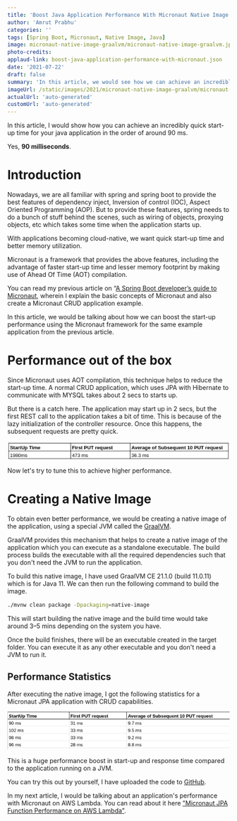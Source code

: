 ```yaml
---
title: 'Boost Java Application Performance With Micronaut Native Image'
author: 'Amrut Prabhu'
categories: ''
tags: [Spring Boot, Micronaut, Native Image, Java]
image: micronaut-native-image-graalvm/micronaut-native-image-graalvm.jpg
photo-credits:
applaud-link: boost-java-application-performance-with-micronaut.json
date: '2021-07-22'
draft: false
summary: 'In this article, we would see how we can achieve an incredibly quick start-up time for a Java application'
imageUrl: /static/images/2021/micronaut-native-image-graalvm/micronaut-native-image-graalvm.jpg
actualUrl: 'auto-generated'
customUrl: 'auto-generated'
---
```


In this article, I would show how you can achieve an incredibly quick start-up time for your java application in the order of around 90 ms.

Yes, **90 milliseconds**.

# Introduction

Nowadays, we are all familiar with spring and spring boot to provide the best features of dependency inject, Inversion of control (IOC), Aspect Oriented Programming (AOP). But to provide these features, spring needs to do a bunch of stuff behind the scenes, such as wiring of objects, proxying objects, etc which takes some time when the application starts up.

With applications becoming cloud-native, we want quick start-up time and better memory utilization.

Micronaut is a framework that provides the above features, including the advantage of faster start-up time and lesser memory footprint by making use of Ahead Of Time (AOT) compilation.

You can read my previous article on “[A Spring Boot developer’s guide to Micronaut](https://refactorfirst.com/springboot-developers-guide-to-micronaut), wherein I explain the basic concepts of Micronaut and also create a Micronaut CRUD application example.

In this article, we would be talking about how we can boost the start-up performance using the Micronaut framework for the same example application from the previous article.

<AdsFlows id="adflow1" slot="8168941152" />

# Performance out of the box

Since Micronaut uses AOT compilation, this technique helps to reduce the start-up time. A normal CRUD application, which uses JPA with Hibernate to communicate with MYSQL takes about 2 secs to starts up.

But there is a catch here. The application may start up in 2 secs, but the first REST call to the application takes a bit of time. This is because of the lazy initialization of the controller resource. Once this happens, the subsequent requests are pretty quick.

![Micronaut Statistics](/static/images/2021/spring-boot-micronaut-guide/stats.png)

Now let's try to tune this to achieve higher performance.

# Creating a Native Image

To obtain even better performance, we would be creating a native image of the application, using a special JVM called the [GraalVM](https://www.graalvm.org/).

GraalVM provides this mechanism that helps to create a native image of the application which you can execute as a standalone executable. The build process builds the executable with all the required dependencies such that you don't need the JVM to run the application.

To build this native image, I have used GraalVM CE 21.1.0 (build 11.0.11) which is for Java 11. We can then run the following command to build the image.

```bash
./mvnw clean package -Dpackaging=native-image
```

This will start building the native image and the build time would take around 3–5 mins depending on the system you have.

Once the build finishes, there will be an executable created in the target folder. You can execute it as any other executable and you don't need a JVM to run it.

<AdsFlows id="adflow2" slot="2393870295" />

## Performance Statistics

After executing the native image, I got the following statistics for a Micronaut JPA application with CRUD capabilities.

![Micronaut Native Image Statistics](/static/images/2021/micronaut-native-image-graalvm/micronaut-native-image-statistics.png)

This is a huge performance boost in start-up and response time compared to the application running on a JVM.

You can try this out by yourself, I have uploaded the code to [GitHub](https://github.com/amrutprabhu/micronaut-workout/tree/master/MicronautApp).

In my next article, I would be talking about an application's performance with Micronaut on AWS Lambda. You can read about it here ["Micronaut JPA Function Performance on AWS Lambda"](https://refactorfirst.com/micronaut-jpa-aws-lambda-function).
